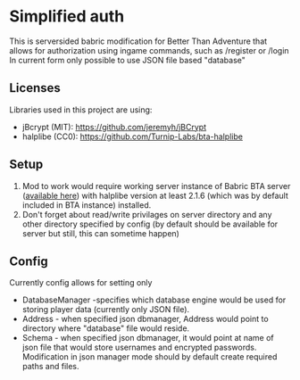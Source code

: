 # Simplified auth
This is serversided babric modification for Better Than Adventure that allows for authorization using ingame commands, such as /register or /login
<br/>
In current form only possible to use JSON file based "database"
## Licenses
Libraries used in this project are using:
- jBcrypt (MIT): https://github.com/jeremyh/jBCrypt
- halplibe (CC0): https://github.com/Turnip-Labs/bta-halplibe
## Setup
1. Mod to work would require working server instance of Babric BTA server ([available here](https://github.com/Turnip-Labs/babric-instance-repo/releases)) with halplibe version at least 2.1.6 (which was by default included in BTA instance) installed.<br/>
2. Don't forget about read/write privilages on server directory and any other directory specified by config (by default should be available for server but still, this can sometime happen)

## Config
Currently config allows for setting only 
- DatabaseManager -specifies which database engine would be used for storing player data (currently only JSON file).
- Address - when specified json dbmanager, Address would point to directory where "database" file would reside.
- Schema - when specified json dbmanager, it would point at name of json file that would store usernames and encrypted passwords.
Modification in json manager mode should by default create required paths and files. 